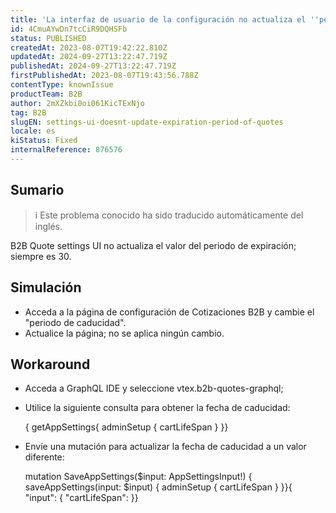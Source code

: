 ```yaml
---
title: 'La interfaz de usuario de la configuración no actualiza el ''periodo de caducidad'' de las cotizaciones'
id: 4CmuAYwDn7tcCiR9DQHSFb
status: PUBLISHED
createdAt: 2023-08-07T19:42:22.810Z
updatedAt: 2024-09-27T13:22:47.719Z
publishedAt: 2024-09-27T13:22:47.719Z
firstPublishedAt: 2023-08-07T19:43:56.788Z
contentType: knownIssue
productTeam: B2B
author: 2mXZkbi0oi061KicTExNjo
tag: B2B
slugEN: settings-ui-doesnt-update-expiration-period-of-quotes
locale: es
kiStatus: Fixed
internalReference: 876576
---
```


## Sumario

>ℹ️ Este problema conocido ha sido traducido automáticamente del inglés.


B2B Quote settings UI no actualiza el valor del periodo de expiración; siempre es 30.


##

## Simulación



- Acceda a la página de configuración de Cotizaciones B2B y cambie el "periodo de caducidad".
- Actualice la página; no se aplica ningún cambio.



## Workaround



- Acceda a GraphQL IDE y seleccione vtex.b2b-quotes-graphql;
- Utilice la siguiente consulta para obtener la fecha de caducidad:

    { getAppSettings{ adminSetup { cartLifeSpan } }}

- Envíe una mutación para actualizar la fecha de caducidad a un valor diferente:

    mutation SaveAppSettings($input: AppSettingsInput!) { saveAppSettings(input: $input) { adminSetup { cartLifeSpan } }}{ "input": { "cartLifeSpan": }}





